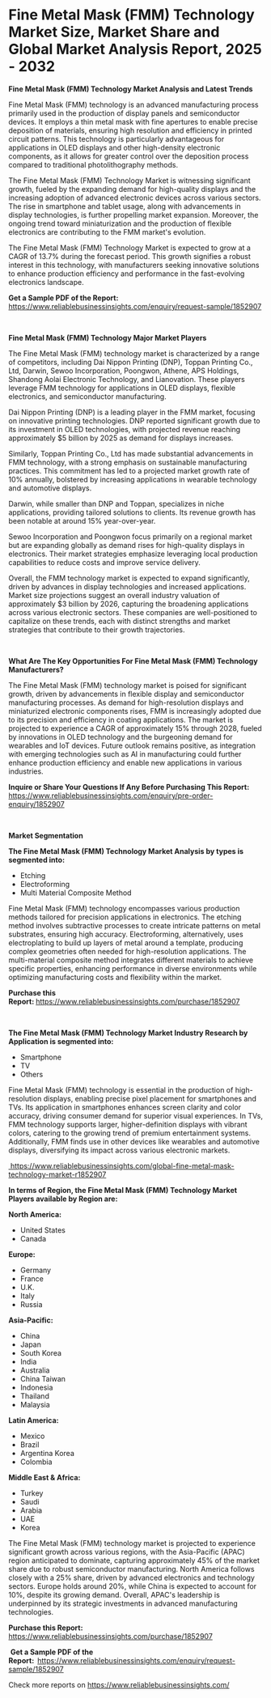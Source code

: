 <p><h1>Fine Metal Mask (FMM) Technology Market Size, Market Share and Global Market Analysis Report, 2025 - 2032</h1></p><p><strong>Fine Metal Mask (FMM) Technology Market Analysis and Latest Trends</strong></p>
<p><p>Fine Metal Mask (FMM) technology is an advanced manufacturing process primarily used in the production of display panels and semiconductor devices. It employs a thin metal mask with fine apertures to enable precise deposition of materials, ensuring high resolution and efficiency in printed circuit patterns. This technology is particularly advantageous for applications in OLED displays and other high-density electronic components, as it allows for greater control over the deposition process compared to traditional photolithography methods.</p><p>The Fine Metal Mask (FMM) Technology Market is witnessing significant growth, fueled by the expanding demand for high-quality displays and the increasing adoption of advanced electronic devices across various sectors. The rise in smartphone and tablet usage, along with advancements in display technologies, is further propelling market expansion. Moreover, the ongoing trend toward miniaturization and the production of flexible electronics are contributing to the FMM market's evolution.</p><p>The Fine Metal Mask (FMM) Technology Market is expected to grow at a CAGR of 13.7% during the forecast period. This growth signifies a robust interest in this technology, with manufacturers seeking innovative solutions to enhance production efficiency and performance in the fast-evolving electronics landscape.</p></p>
<p><strong>Get a Sample PDF of the Report:&nbsp;</strong> <a href="https://www.reliablebusinessinsights.com/enquiry/request-sample/1852907?utm_campaign=2738&utm_medium=2&utm_source=Github&utm_content=ia&utm_term=07042025&utm_id=fine-metal-mask-fmm-technology">https://www.reliablebusinessinsights.com/enquiry/request-sample/1852907</a></p>
<p>&nbsp;</p>
<p><strong>Fine Metal Mask (FMM) Technology Major Market Players</strong></p>
<p><p>The Fine Metal Mask (FMM) technology market is characterized by a range of competitors, including Dai Nippon Printing (DNP), Toppan Printing Co., Ltd, Darwin, Sewoo Incorporation, Poongwon, Athene, APS Holdings, Shandong Aolai Electronic Technology, and Lianovation. These players leverage FMM technology for applications in OLED displays, flexible electronics, and semiconductor manufacturing.</p><p>Dai Nippon Printing (DNP) is a leading player in the FMM market, focusing on innovative printing technologies. DNP reported significant growth due to its investment in OLED technologies, with projected revenue reaching approximately $5 billion by 2025 as demand for displays increases.</p><p>Similarly, Toppan Printing Co., Ltd has made substantial advancements in FMM technology, with a strong emphasis on sustainable manufacturing practices. This commitment has led to a projected market growth rate of 10% annually, bolstered by increasing applications in wearable technology and automotive displays.</p><p>Darwin, while smaller than DNP and Toppan, specializes in niche applications, providing tailored solutions to clients. Its revenue growth has been notable at around 15% year-over-year.</p><p>Sewoo Incorporation and Poongwon focus primarily on a regional market but are expanding globally as demand rises for high-quality displays in electronics. Their market strategies emphasize leveraging local production capabilities to reduce costs and improve service delivery.</p><p>Overall, the FMM technology market is expected to expand significantly, driven by advances in display technologies and increased applications. Market size projections suggest an overall industry valuation of approximately $3 billion by 2026, capturing the broadening applications across various electronic sectors. These companies are well-positioned to capitalize on these trends, each with distinct strengths and market strategies that contribute to their growth trajectories.</p></p>
<p>&nbsp;</p>
<p><strong>What Are The Key Opportunities For Fine Metal Mask (FMM) Technology Manufacturers?</strong></p>
<p><p>The Fine Metal Mask (FMM) technology market is poised for significant growth, driven by advancements in flexible display and semiconductor manufacturing processes. As demand for high-resolution displays and miniaturized electronic components rises, FMM is increasingly adopted due to its precision and efficiency in coating applications. The market is projected to experience a CAGR of approximately 15% through 2028, fueled by innovations in OLED technology and the burgeoning demand for wearables and IoT devices. Future outlook remains positive, as integration with emerging technologies such as AI in manufacturing could further enhance production efficiency and enable new applications in various industries.</p></p>
<p><strong>Inquire or Share Your Questions If Any Before Purchasing This Report:</strong> <a href="https://www.reliablebusinessinsights.com/enquiry/pre-order-enquiry/1852907?utm_campaign=2738&utm_medium=2&utm_source=Github&utm_content=ia&utm_term=07042025&utm_id=fine-metal-mask-fmm-technology">https://www.reliablebusinessinsights.com/enquiry/pre-order-enquiry/1852907</a></p>
<p>&nbsp;</p>
<p><strong>Market Segmentation</strong></p>
<p><strong>The Fine Metal Mask (FMM) Technology Market Analysis by types is segmented into:</strong></p>
<p><ul><li>Etching</li><li>Electroforming</li><li>Multi Material Composite Method</li></ul></p>
<p><p>Fine Metal Mask (FMM) technology encompasses various production methods tailored for precision applications in electronics. The etching method involves subtractive processes to create intricate patterns on metal substrates, ensuring high accuracy. Electroforming, alternatively, uses electroplating to build up layers of metal around a template, producing complex geometries often needed for high-resolution applications. The multi-material composite method integrates different materials to achieve specific properties, enhancing performance in diverse environments while optimizing manufacturing costs and flexibility within the market.</p></p>
<p><strong>Purchase this Report:&nbsp;</strong><a href="https://www.reliablebusinessinsights.com/purchase/1852907?utm_campaign=2738&utm_medium=2&utm_source=Github&utm_content=ia&utm_term=07042025&utm_id=fine-metal-mask-fmm-technology">https://www.reliablebusinessinsights.com/purchase/1852907</a></p>
<p>&nbsp;</p>
<p><strong>The Fine Metal Mask (FMM) Technology Market Industry Research by Application is segmented into:</strong></p>
<p><ul><li>Smartphone</li><li>TV</li><li>Others</li></ul></p>
<p><p>Fine Metal Mask (FMM) technology is essential in the production of high-resolution displays, enabling precise pixel placement for smartphones and TVs. Its application in smartphones enhances screen clarity and color accuracy, driving consumer demand for superior visual experiences. In TVs, FMM technology supports larger, higher-definition displays with vibrant colors, catering to the growing trend of premium entertainment systems. Additionally, FMM finds use in other devices like wearables and automotive displays, diversifying its impact across various electronic markets.</p></p>
<p><a href="https://www.reliablebusinessinsights.com/global-fine-metal-mask-technology-market-r1852907?utm_campaign=2738&utm_medium=2&utm_source=Github&utm_content=ia&utm_term=07042025&utm_id=fine-metal-mask-fmm-technology">&nbsp;https://www.reliablebusinessinsights.com/global-fine-metal-mask-technology-market-r1852907</a></p>
<p><strong>In terms of Region, the Fine Metal Mask (FMM) Technology Market Players available by Region are:</strong></p>
<p>
    <p> <strong> North America: </strong>
        <ul>
            <li>United States</li>
            <li>Canada</li>
        </ul>
        </p> 
    <p> <strong> Europe: </strong>
        <ul>
            <li>Germany</li>
            <li>France</li>
            <li>U.K.</li>
            <li>Italy</li>
            <li>Russia</li>
        </ul>
        </p> 
    <p> <strong> Asia-Pacific: </strong>
        <ul>
            <li>China</li>
            <li>Japan</li>
            <li>South Korea</li>
            <li>India</li>
            <li>Australia</li>
            <li>China Taiwan</li>
            <li>Indonesia</li>
            <li>Thailand</li>
            <li>Malaysia</li>
        </ul>
        </p> 
    <p> <strong> Latin America: </strong>
        <ul>
            <li>Mexico</li>
            <li>Brazil</li>
            <li>Argentina Korea</li>
            <li>Colombia</li>
        </ul>
        </p> 
    <p> <strong> Middle East & Africa: </strong>
        <ul>
            <li>Turkey</li>
            <li>Saudi</li>
            <li>Arabia</li>
            <li>UAE</li>
            <li>Korea</li>
        </ul>
    </p>
    </p>
<p><p>The Fine Metal Mask (FMM) technology market is projected to experience significant growth across various regions, with the Asia-Pacific (APAC) region anticipated to dominate, capturing approximately 45% of the market share due to robust semiconductor manufacturing. North America follows closely with a 25% share, driven by advanced electronics and technology sectors. Europe holds around 20%, while China is expected to account for 10%, despite its growing demand. Overall, APAC's leadership is underpinned by its strategic investments in advanced manufacturing technologies.</p></p>
<p><strong>Purchase this Report: </strong><a href="https://www.reliablebusinessinsights.com/purchase/1852907?utm_campaign=2738&utm_medium=2&utm_source=Github&utm_content=ia&utm_term=07042025&utm_id=fine-metal-mask-fmm-technology">https://www.reliablebusinessinsights.com/purchase/1852907</a></p>
<p>&nbsp;<strong>Get a Sample PDF of the Report:&nbsp;&nbsp;</strong><a href="https://www.reliablebusinessinsights.com/enquiry/request-sample/1852907?utm_campaign=2738&utm_medium=2&utm_source=Github&utm_content=ia&utm_term=07042025&utm_id=fine-metal-mask-fmm-technology">https://www.reliablebusinessinsights.com/enquiry/request-sample/1852907</a></p>
<p><strong></strong></p>
<p>Check more reports on <a href="https://www.reliablebusinessinsights.com/?utm_campaign=2738&utm_medium=2&utm_source=Github&utm_content=ia&utm_term=07042025&utm_id=fine-metal-mask-fmm-technology">https://www.reliablebusinessinsights.com/</a></p>